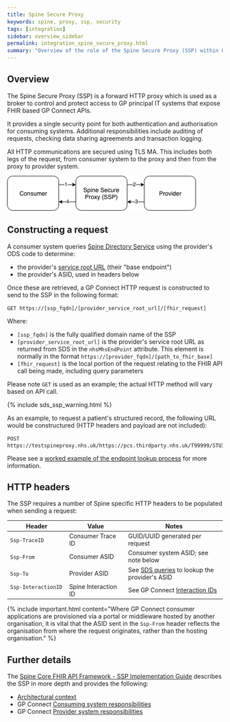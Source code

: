 ```yaml
---
title: Spine Secure Proxy
keywords: spine, proxy, ssp, security
tags: [integration]
sidebar: overview_sidebar
permalink: integration_spine_secure_proxy.html
summary: "Overview of the role of the Spine Secure Proxy (SSP) within GP Connect"
---
```


## Overview ##

The Spine Secure Proxy (SSP) is a forward HTTP proxy which is used as a broker to control and protect access to GP principal IT systems that expose FHIR based GP Connect APIs.  

It provides a single security point for both authentication and authorisation for consuming systems. Additional responsibilities include auditing of requests, checking data sharing agreements and transaction logging. 

All HTTP communications are secured using TLS MA. This includes both legs of the request, from consumer system to the proxy and then from the proxy to provider system.

![Spine Security Proxy](images/integration/ssp-diagram.png)

## Constructing a request ##

A consumer system queries [Spine Directory Service](integration_spine_directory_service.html#querying-sds) using the provider's ODS code to determine:

- the provider's [service root URL](development_general_api_guidance.html#service-root-url) (their "base endpoint")
- the provider's ASID, used in headers below

Once these are retrieved, a GP Connect HTTP request is constructed to send to the SSP in the following format:

```http
GET https://[ssp_fqdn]/[provider_service_root_url]/[fhir_request]
```

Where:

  - `[ssp_fqdn]` is the fully qualified domain name of the SSP
  - `[provider_service_root_url]` is the provider's service root URL as returned from SDS in the `nhsMhsEndPoint` attribute. This element is normally in the format `https://[provider_fqdn]/[path_to_fhir_base]`
  - `[fhir_request]` is the local portion of the request relating to the FHIR API call being made, including query parameters

Please note `GET` is used as an example; the actual HTTP method will vary based on API call.

{% include sds_ssp_warning.html %}

As an example, to request a patient's structured record, the following URL would be constructured (HTTP headers and payload are not included):

```http
POST https://testspineproxy.nhs.uk/https://pcs.thirdparty.nhs.uk/T99999/STU3/1/Patient/$gpc.getstructuredrecord
```

Please see a [worked example of the endpoint lookup process](integration_spine_directory_service.html#worked-example-of-the-endpoint-lookup-process) for more information.

## HTTP headers ##

The SSP requires a number of Spine specific HTTP headers to be populated when sending a request:

| Header               | Value | Notes |
|----------------------|-------|-------|
| `Ssp-TraceID`        | Consumer Trace ID | GUID/UUID generated per request |
| `Ssp-From`           | Consumer ASID | Consumer system ASID; see note below |
| `Ssp-To`             | Provider ASID | See [SDS queries](integration_spine_directory_service.html#worked-example-of-the-endpoint-lookup-process) to lookup the provider's ASID |
| `Ssp-InteractionID` &nbsp; &nbsp; &nbsp; | Spine Interaction ID  &nbsp; &nbsp; &nbsp; &nbsp; | See GP Connect [Interaction IDs](integration_interaction_ids.html#list-of-interaction-ids) |

{% include important.html content="Where GP Connect consumer applications are provisioned via a portal or middleware hosted by another organisation, it is vital that the ASID sent in the `Ssp-From` header reflects the organisation from where the request originates, rather than the hosting organisation." %}

## Further details ##

The [Spine Core FHIR API Framework - SSP Implementation Guide](https://developer.nhs.uk/apis/spine-core-1-0/ssp_implementation_guide.html) describes the SSP in more depth and provides the following:

- [Architectural context](https://developer.nhs.uk/apis/spine-core-1-0/ssp_implementation_guide.html#system-architecture)
- GP Connect [Consuming system responsibilities](https://developer.nhs.uk/apis/spine-core-1-0/ssp_implementation_guide.html#consumer)
- GP Connect [Provider system responsibilities](https://developer.nhs.uk/apis/spine-core-1-0/ssp_implementation_guide.html#provider)

